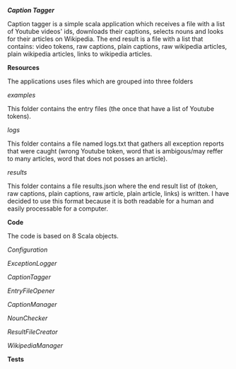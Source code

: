 ***Caption Tagger***

Caption tagger is a simple scala application which receives a file with a list of Youtube videos' ids, downloads their captions, selects nouns and looks for their articles on Wikipedia.
The end result is a file with a list that contains: video tokens, raw captions, plain captions, raw wikipedia articles, plain wikipedia articles, links to wikipedia articles.

**Resources**

The applications uses files which are grouped into three folders

*examples*

This folder contains the entry files (the once that have a list of Youtube tokens).

*logs*

This folder contains a file named logs.txt that gathers all exception reports that were caught (wrong Youtube token, word that is ambigous/may reffer to many articles, word that does not posses an article). 

*results*

This folder contains a file results.json where the end result list of (token, raw captions, plain captions, raw article, plain article, links) is written. I have decided to use this format because it is both readable for a human and easily processable for a computer.

**Code**
 
 The code is based on 8 Scala objects.
 
 *Configuration*
 
 *ExceptionLogger*
 
 *CaptionTagger*
 
 *EntryFileOpener*
 
 *CaptionManager*
 
 *NounChecker*
 
 *ResultFileCreator*
 
 *WikipediaManager*
 

**Tests**
